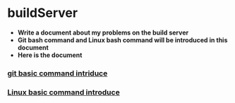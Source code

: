 # buildServer
* **Write a document about my problems on the build server**   
* **Git bash command and Linux bash command will be introduced in this document**   
* **Here is the document**   
### [git basic command intriduce](https://github.com/ajun568/git_basic_command)
### [Linux basic command introduce](https://github.com/ajun568/linux_basic_command)
